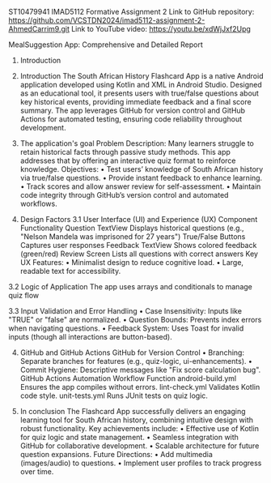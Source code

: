 ST10479941 IMAD5112 Formative Assignment 2
Link to GitHub repository: https://github.com/VCSTDN2024/imad5112-assignment-2-AhmedCarrim9.git
Link to YouTube video: https://youtu.be/xdWjJxf2Upg

MealSuggestion App: Comprehensive and Detailed Report

1. Introduction

1. Introduction
The South African History Flashcard App is a native Android application developed using Kotlin and XML in Android Studio. Designed as an educational tool, it presents users with true/false questions about key historical events, providing immediate feedback and a final score summary. The app leverages GitHub for version control and GitHub Actions for automated testing, ensuring code reliability throughout development.


2. The application's goal
Problem Description:
Many learners struggle to retain historical facts through passive study methods. This app addresses that by offering an interactive quiz format to reinforce knowledge.
Objectives:
•	Test users’ knowledge of South African history via true/false questions.
•	Provide instant feedback to enhance learning.
•	Track scores and allow answer review for self-assessment.
•	Maintain code integrity through GitHub’s version control and automated workflows.

3. Design Factors
3.1 User Interface (UI) and Experience (UX)
Component	Functionality
Question TextView	Displays historical questions (e.g., "Nelson Mandela was imprisoned for 27 years")
True/False Buttons	Captures user responses
Feedback TextView	Shows colored feedback (green/red)
Review Screen	Lists all questions with correct answers
Key UX Features:
•	Minimalist design to reduce cognitive load.
•	Large, readable text for accessibility.

3.2 Logic of Application
The app uses arrays and conditionals to manage quiz flow

3.3 Input Validation and Error Handling
•	Case Insensitivity: Inputs like "TRUE" or "false" are normalized.
•	Question Bounds: Prevents index errors when navigating questions.
•	Feedback System: Uses Toast for invalid inputs (though all interactions are button-based).

4. GitHub and GitHub Actions
GitHub for Version Control
•	Branching: Separate branches for features (e.g., quiz-logic, ui-enhancements).
•	Commit Hygiene: Descriptive messages like "Fix score calculation bug".
GitHub Actions Automation
Workflow	Function
android-build.yml	Ensures the app compiles without errors.
lint-check.yml	Validates Kotlin code style.
unit-tests.yml	Runs JUnit tests on quiz logic.

5. In conclusion
The Flashcard App successfully delivers an engaging learning tool for South African history, combining intuitive design with robust functionality. Key achievements include:
•	Effective use of Kotlin for quiz logic and state management.
•	Seamless integration with GitHub for collaborative development.
•	Scalable architecture for future question expansions.
Future Directions:
•	Add multimedia (images/audio) to questions.
•	Implement user profiles to track progress over time.
        









